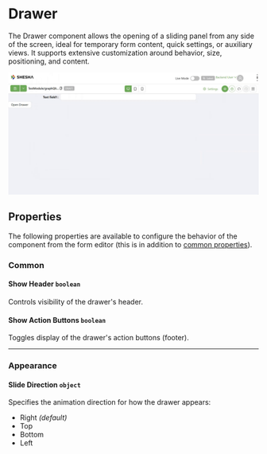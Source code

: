 # Drawer
The Drawer component allows the opening of a sliding panel from any side of the screen, ideal for temporary form content, quick settings, or auxiliary views. It supports extensive customization around behavior, size, positioning, and content.

[//]: # '<iframe width="100%" height="500" src="https://pd-docs-adminportal-test.shesha.dev/shesha/forms-designer/?id=41d541dc-75c9-4436-ad41-3b39ea828efb" title="Drawer Component" ></iframe>'

![Image](../Layouts/images/drawer1.gif)


## **Properties**

The following properties are available to configure the behavior of the component from the form editor (this is in addition to [common properties](/docs/front-end-basics/form-components/common-component-properties)).

### Common

#### **Show Header** ``boolean``
Controls visibility of the drawer's header.

#### **Show Action Buttons** ``boolean``
Toggles display of the drawer's action buttons (footer).

___

### Appearance

#### Slide Direction ``object``

Specifies the animation direction for how the drawer appears:
- Right *(default)*
- Top
- Bottom
- Left
